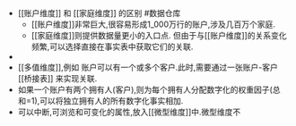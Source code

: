 - [[账户维度]] 和 [[家庭维度]] 的区别 #数据仓库
	- [[账户维度]]非常巨大,很容易形成1_000万行的账户,涉及几百万个家庭.
	- [[家庭维度]]则提供数据量更小的入口点. 但由于与[[账户维度]]的关系变化频繁,可以选择直接在事实表中获取它们的关联.
-
- [[多值维度]],例如 账户可以有一个或多个客户.此时,需要通过一张账户-客户 [[桥接表]] 来实现关联.
- 如果一个账户有两个拥有人(客户),则为每个拥有人分配数字化的权重因子(总和=1),可以将独立拥有人的所有数字化事实相加.
- 可以中断,可浏览和可变化的属性,放入[[微型维度]]中.微型维度不
